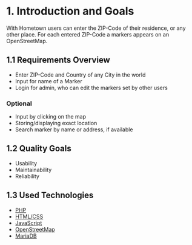 # 1. Introduction and Goals

With Hometown users can enter the ZIP-Code of their residence, or any other place. For each entered ZIP-Code a markers
appears on an OpenStreetMap.

## 1.1 Requirements Overview

- Enter ZIP-Code and Country of any City in the world
- Input for name of a Marker
- Login for admin, who can edit the markers set by other users

### Optional

- Input by clicking on the map
- Storing/displaying exact location
- Search marker by name or address, if available

## 1.2 Quality Goals

- Usability
- Maintainability
- Reliability

## 1.3 Used Technologies

- [PHP](https://www.php.net/manual/en/intro-whatis.php)
- [HTML/CSS](https://developer.mozilla.org/en-US/docs/Web/html)
- [JavaScript](https://developer.mozilla.org/en-US/docs/Web/JavaScript)
- [OpenStreetMap](https://openstreetmap.org)
- [MariaDB](https://mariadb.org/)